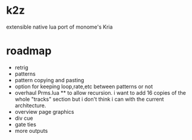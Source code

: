 # k2z
extensible native lua port of monome's Kria

# roadmap
* retrig 
* patterns
* pattern copying and pasting
* option for keeping loop,rate,etc between patterns or not
* overhaul Prms.lua
** to allow recursion. i want to add 16 copies of the whole "tracks" section but i don't think i can with the current architecture.
* overview page graphics
* div cue
* gate ties
* more outputs

